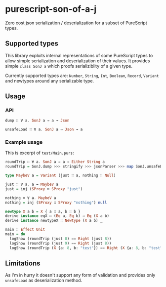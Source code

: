 # purescript-son-of-a-j

Zero cost json serialization / deserialization for a subset of PureScript types.

## Supported types

This library exploits internal representations of some PureScript types to allow simple serialization and deserialization of their values.
It provides simple `class SonJ a` which proofs serializiblity of a given type.

Currently supported types are: `Number`, `String`, `Int`, `Boolean`, `Record`, `Variant` and newtypes around any serializable type.

## Usage

### API

```purescript
dump ∷ ∀ a. SonJ a ⇒ a → Json

unsafeLoad ∷ ∀ a. SonJ a ⇒ Json → a
```

### Example usage

This is excerpt of `test/Main.purs`:

```purescript
roundTrip ∷ ∀ a. SonJ a ⇒ a → Either String a
roundTrip = SonJ.dump >>> stringify >>> jsonParser >>> map SonJ.unsafeLoad

type MaybeV a = Variant (just ∷ a, nothing ∷ Null)

just ∷ ∀ a. a → MaybeV a
just = inj (SProxy ∷ SProxy "just")

nothing ∷ ∀ a. MaybeV a
nothing = inj (SProxy ∷ SProxy "nothing") null

newtype X a b = X { a ∷ a, b ∷ b }
derive instance eqX ∷ (Eq a, Eq b) ⇒ Eq (X a b)
derive instance newtypeX ∷ Newtype (X a b) _

main ∷ Effect Unit
main = do
  logShow (roundTrip (just 8) == Right (just 8))
  logShow (roundTrip (just 9) == Right (just 8))
  logShow (roundTrip (X {a: 8, b: "test"}) == Right (X {a: 8, b: "test"}))
```

## Limitations
As I'm in hurry it doesn't support any form of validation and provides only `unsafeLoad` as deserialization method.

